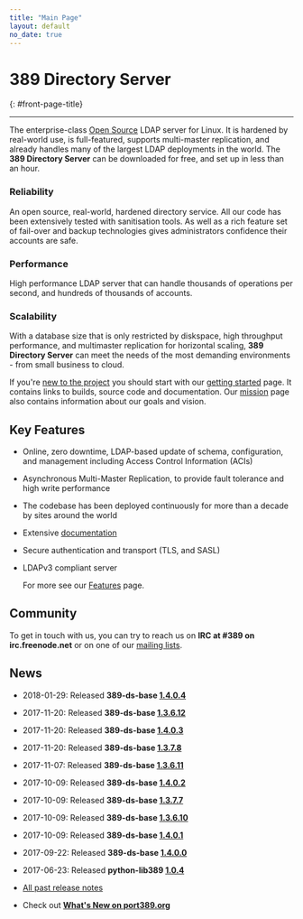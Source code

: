 ```yaml
---
title: "Main Page"
layout: default
no_date: true
---
```


# 389 Directory Server
{: #front-page-title}

---

The enterprise-class [Open Source](docs/389ds/FAQ/licensing.html) LDAP server for Linux. It is hardened by real-world use, is full-featured, supports multi-master replication, and already handles many of the largest LDAP deployments in the world.  The **389 Directory Server** can be downloaded for free, and set up in less than an hour.


<div id="front-page-columns" class="container-fluid">
  <div class="row">
    <div class="col-xs-12 col-md-4">
      <h3 class="front-page-column-title">
        Reliability
      </h3>
      <p class="front-page-column-text">
        An open source, real-world, hardened directory service. All our code has been extensively tested with sanitisation tools. As well as a rich feature set of fail-over and backup technologies gives administrators confidence their accounts are safe.
      </p>
    </div>
    <div class="col-xs-12 col-md-4">
      <h3 class="front-page-column-title">
        Performance
      </h3>
      <p class="front-page-column-text">
        High performance LDAP server that can handle thousands of operations per second, and hundreds of thousands of accounts.
       </p>
    </div>
    <div class="col-xs-12 col-md-4">
      <h3 class="front-page-column-title">
        Scalability
      </h3>
      <p class="front-page-column-text">
        With a database size that is only restricted by diskspace, high throughput performance, and multimaster replication for horizontal scaling, <strong>389 Directory Server</strong> can meet the needs of the most demanding environments - from small business to cloud.
      </p>
    </div>
  </div>
</div>

If you're [new to the project](docs/389ds/users.html) you should start with our [getting started](docs/389ds/FAQ/getting-started.html) page. It contains links to builds, source code and documentation. Our [mission](docs/389ds/FAQ/mission.html) page also contains information about our goals and vision.

## Key Features

-   Online, zero downtime, LDAP-based update of schema, configuration, and management including Access Control Information (ACIs)
-   Asynchronous Multi-Master Replication, to provide fault tolerance and high write performance
-   The codebase has been deployed continuously for more than a decade by sites around the world
-   Extensive [documentation](https://access.redhat.com/site/documentation/Red_Hat_Directory_Server/)
-   Secure authentication and transport (TLS, and SASL)
-   LDAPv3 compliant server

    For more see our [Features](docs/389ds/FAQ/features.html) page.

## Community

To get in touch with us, you can try to reach us on **IRC at \#389 on irc.freenode.net** or on one of our [mailing lists](docs/389ds/mailing-lists.html).

## News

<!-- Try to keep this list under 10 releases  -->
- 2018-01-29: Released **389-ds-base [1.4.0.4](docs/389ds/releases/release-1-4-0-4.html)**
- 2017-11-20: Released **389-ds-base [1.3.6.12](docs/389ds/releases/release-1-3-6-12.html)**
- 2017-11-20: Released **389-ds-base [1.4.0.3](docs/389ds/releases/release-1-4-0-3.html)**
- 2017-11-20: Released **389-ds-base [1.3.7.8](docs/389ds/releases/release-1-3-7-8.html)**
- 2017-11-07: Released **389-ds-base [1.3.6.11](docs/389ds/releases/release-1-3-6-11.html)**
- 2017-10-09: Released **389-ds-base [1.4.0.2](docs/389ds/releases/release-1-4-0-2.html)**
- 2017-10-09: Released **389-ds-base [1.3.7.7](docs/389ds/releases/release-1-3-7-7.html)**
- 2017-10-09: Released **389-ds-base [1.3.6.10](docs/389ds/releases/release-1-3-6-10.html)**
- 2017-10-09: Released **389-ds-base [1.4.0.1](docs/389ds/releases/release-1-4-0-1.html)**
- 2017-09-22: Released **389-ds-base [1.4.0.0](docs/389ds/releases/release-1-4-0-0.html)**
- 2017-06-23: Released **python-lib389 [1.0.4](docs/389ds/releases/release-lib389-1-0-4.html)**

- [All past release notes](docs/389ds/releases/release-notes.html)

- Check out **[What's New on port389.org](whats_new.html)**


<br>
